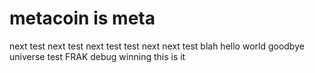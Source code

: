 # metacoin is meta

next test
next test
next test
test next
next test
blah
hello world
goodbye universe
test
FRAK
debug winning
this is it
